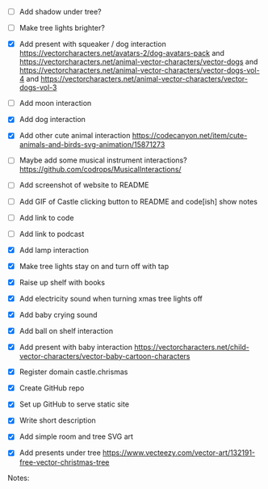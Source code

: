 
- [ ] Add shadow under tree?
- [ ] Make tree lights brighter?
- [x] Add present with squeaker / dog interaction https://vectorcharacters.net/avatars-2/dog-avatars-pack and https://vectorcharacters.net/animal-vector-characters/vector-dogs and https://vectorcharacters.net/animal-vector-characters/vector-dogs-vol-4 and https://vectorcharacters.net/animal-vector-characters/vector-dogs-vol-3
- [ ] Add moon interaction
- [x] Add dog interaction
- [x] Add other cute animal interaction https://codecanyon.net/item/cute-animals-and-birds-svg-animation/15871273
- [ ] Maybe add some musical instrument interactions? https://github.com/codrops/MusicalInteractions/
- [ ] Add screenshot of website to README
- [ ] Add GIF of Castle clicking button to README and code[ish] show notes
- [ ] Add link to code
- [ ] Add link to podcast
- [x] Add lamp interaction
- [x] Make tree lights stay on and turn off with tap
- [x] Raise up shelf with books
- [x] Add electricity sound when turning xmas tree lights off
- [x] Add baby crying sound
- [x] Add ball on shelf interaction
- [x] Add present with baby interaction https://vectorcharacters.net/child-vector-characters/vector-baby-cartoon-characters
- [x] Register domain castle.chrismas
- [x] Create GitHub repo
- [x] Set up GitHub to serve static site
- [x] Write short description
- [x] Add simple room and tree SVG art
- [x] Add presents under tree https://www.vecteezy.com/vector-art/132191-free-vector-christmas-tree


Notes:
